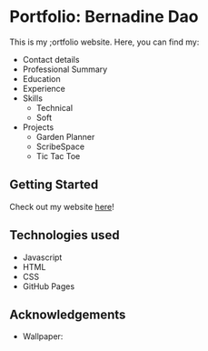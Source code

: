 # Portfolio: Bernadine Dao
This is my ;ortfolio website. Here, you can find my:
- Contact details
- Professional Summary
- Education
- Experience
- Skills 
    - Technical
    - Soft 
- Projects
    - Garden Planner
    - ScribeSpace
    - Tic Tac Toe

## Getting Started
Check out my website [here](https://berternie9.github.io/portfolio-website/)!

## Technologies used
- Javascript
- HTML
- CSS
- GitHub Pages

## Acknowledgements
- Wallpaper: 